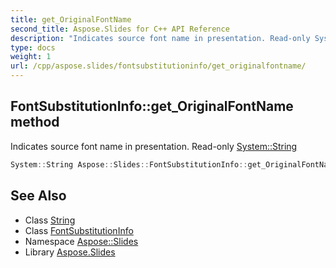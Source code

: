 ```yaml
---
title: get_OriginalFontName
second_title: Aspose.Slides for C++ API Reference
description: "Indicates source font name in presentation. Read-only System::String"
type: docs
weight: 1
url: /cpp/aspose.slides/fontsubstitutioninfo/get_originalfontname/
---
```

## FontSubstitutionInfo::get_OriginalFontName method


Indicates source font name in presentation. Read-only [System::String](../../../system/string/)

```cpp
System::String Aspose::Slides::FontSubstitutionInfo::get_OriginalFontName()
```

## See Also

* Class [String](../../../system/string/)
* Class [FontSubstitutionInfo](../)
* Namespace [Aspose::Slides](../../)
* Library [Aspose.Slides](../../../)
